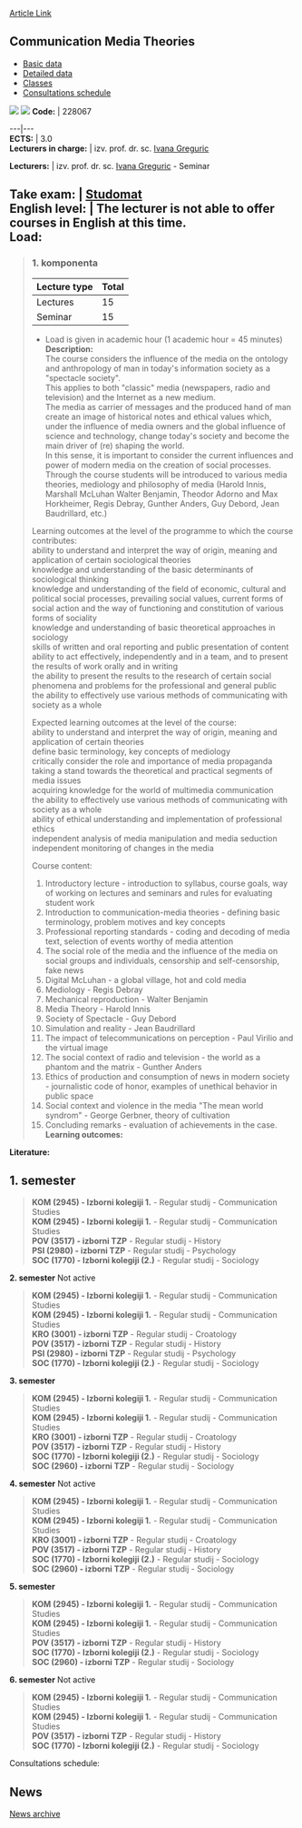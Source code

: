 [Article Link](https://www.fhs.hr/en/course/cmt)

## Communication Media Theories
  * [Basic data](https://www.fhs.hr/en/course/cmt#v1id-523757_336120_1_0 "Basic data")
  * [Detailed data](https://www.fhs.hr/en/course/cmt#v1id-523757_336120_1_1 "Detailed data")
  * [Classes](https://www.fhs.hr/en/course/cmt#v1id-523757_336120_1_2 "Classes")
  * [Consultations schedule](https://www.fhs.hr/en/course/cmt#v1id-523757_336120_1_3 "Consultations schedule")


[![](https://www.fhs.hr/img/flags/gif/hr.gif)](https://www.fhs.hr/predmet/komteo) [![](https://www.fhs.hr/img/flags/gif/gb.gif)](https://www.fhs.hr/en/course/cmt)
**Code:** |  228067  
  
---|---  
**ECTS:** |  3.0   
**Lecturers in charge:** |  izv. prof. dr. sc. [Ivana Greguric](https://www.fhs.hr/staff/ivana.greguric)   
  
**Lecturers:** |  izv. prof. dr. sc. [Ivana Greguric](https://www.fhs.hr/djelatnik/ivana.greguric) - Seminar  
  
**Take exam:** |  [Studomat](http://www.isvu.hr/studomat)  
**English level:** |  The lecturer is not able to offer courses in English at this time.   
**Load:**  
---  
> ### 1. komponenta
> | Lecture type | Total  
> ---|---  
> Lectures | 15  
> Seminar | 15  
> * Load is given in academic hour (1 academic hour = 45 minutes)   
**Description:**  
> The course considers the influence of the media on the ontology and anthropology of man in today's information society as a "spectacle society".   
>  This applies to both "classic" media (newspapers, radio and television) and the Internet as a new medium.   
>  The media as carrier of messages and the produced hand of man create an image of historical notes and ethical values which, under the influence of media owners and the global influence of science and technology, change today's society and become the main driver of (re) shaping the world.   
>  In this sense, it is important to consider the current influences and power of modern media on the creation of social processes.   
>  Through the course students will be introduced to various media theories, mediology and philosophy of media (Harold Innis, Marshall McLuhan Walter Benjamin, Theodor Adorno and Max Horkheimer, Regis Debray, Gunther Anders, Guy Debord, Jean Baudrillard, etc.)   
>    
>  Learning outcomes at the level of the programme to which the course contributes:   
>  ability to understand and interpret the way of origin, meaning and application of certain sociological theories  
>  knowledge and understanding of the basic determinants of sociological thinking  
>  knowledge and understanding of the field of economic, cultural and political social processes, prevailing social values, current forms of social action and the way of functioning and constitution of various forms of sociality  
>  knowledge and understanding of basic theoretical approaches in sociology  
>  skills of written and oral reporting and public presentation of content  
>  ability to act effectively, independently and in a team, and to present the results of work orally and in writing  
>  the ability to present the results to the research of certain social phenomena and problems for the professional and general public  
>  the ability to effectively use various methods of communicating with society as a whole  
>    
>  Expected learning outcomes at the level of the course:   
>  ability to understand and interpret the way of origin, meaning and application of certain theories  
>  define basic terminology, key concepts of mediology  
>  critically consider the role and importance of media propaganda  
>  taking a stand towards the theoretical and practical segments of media issues  
>  acquiring knowledge for the world of multimedia communication  
>  the ability to effectively use various methods of communicating with society as a whole  
>  ability of ethical understanding and implementation of professional ethics  
>  independent analysis of media manipulation and media seduction  
>  independent monitoring of changes in the media  
>    
>  Course content:  
>  1. Introductory lecture - introduction to syllabus, course goals, way of working on lectures and seminars and rules for evaluating student work  
>  2. Introduction to communication-media theories - defining basic terminology, problem motives and key concepts  
>  3. Professional reporting standards - coding and decoding of media text, selection of events worthy of media attention  
>  4. The social role of the media and the influence of the media on social groups and individuals, censorship and self-censorship, fake news  
>  5. Digital McLuhan - a global village, hot and cold media  
>  6. Mediology - Regis Debray  
>  7. Mechanical reproduction - Walter Benjamin  
>  8. Media Theory - Harold Innis  
>  9. Society of Spectacle - Guy Debord  
>  10. Simulation and reality - Jean Baudrillard  
>  11. The impact of telecommunications on perception - Paul Virilio and the virtual image  
>  12. The social context of radio and television - the world as a phantom and the matrix - Gunther Anders  
>  13. Ethics of production and consumption of news in modern society - journalistic code of honor, examples of unethical behavior in public space  
>  14. Social context and violence in the media "The mean world syndrom" - George Gerbner, theory of cultivation  
>  15. Concluding remarks - evaluation of achievements in the case.  
**Learning outcomes:**  

  
**Literature:**  

  
**1. semester**  
---  
> **KOM (2945) - Izborni kolegiji 1.** - Regular studij - Communication Studies  
>  **KOM (2945) - Izborni kolegiji 1.** - Regular studij - Communication Studies  
>  **POV (3517) - izborni TZP** - Regular studij - History  
>  **PSI (2980) - izborni TZP** - Regular studij - Psychology  
>  **SOC (1770) - Izborni kolegiji (2.)** - Regular studij - Sociology  
>   
  
**2. semester** Not active  
> **KOM (2945) - Izborni kolegiji 1.** - Regular studij - Communication Studies  
>  **KOM (2945) - Izborni kolegiji 1.** - Regular studij - Communication Studies  
>  **KRO (3001) - izborni TZP** - Regular studij - Croatology  
>  **POV (3517) - izborni TZP** - Regular studij - History  
>  **PSI (2980) - izborni TZP** - Regular studij - Psychology  
>  **SOC (1770) - Izborni kolegiji (2.)** - Regular studij - Sociology  
>   
  
**3. semester**  
> **KOM (2945) - Izborni kolegiji 1.** - Regular studij - Communication Studies  
>  **KOM (2945) - Izborni kolegiji 1.** - Regular studij - Communication Studies  
>  **KRO (3001) - izborni TZP** - Regular studij - Croatology  
>  **POV (3517) - izborni TZP** - Regular studij - History  
>  **SOC (1770) - Izborni kolegiji (2.)** - Regular studij - Sociology  
>  **SOC (2960) - izborni TZP** - Regular studij - Sociology  
>   
  
**4. semester** Not active  
> **KOM (2945) - Izborni kolegiji 1.** - Regular studij - Communication Studies  
>  **KOM (2945) - Izborni kolegiji 1.** - Regular studij - Communication Studies  
>  **KRO (3001) - izborni TZP** - Regular studij - Croatology  
>  **POV (3517) - izborni TZP** - Regular studij - History  
>  **SOC (1770) - Izborni kolegiji (2.)** - Regular studij - Sociology  
>  **SOC (2960) - izborni TZP** - Regular studij - Sociology  
>   
  
**5. semester**  
> **KOM (2945) - Izborni kolegiji 1.** - Regular studij - Communication Studies  
>  **KOM (2945) - Izborni kolegiji 1.** - Regular studij - Communication Studies  
>  **POV (3517) - izborni TZP** - Regular studij - History  
>  **SOC (1770) - Izborni kolegiji (2.)** - Regular studij - Sociology  
>  **SOC (2960) - izborni TZP** - Regular studij - Sociology  
>   
  
**6. semester** Not active  
> **KOM (2945) - Izborni kolegiji 1.** - Regular studij - Communication Studies  
>  **KOM (2945) - Izborni kolegiji 1.** - Regular studij - Communication Studies  
>  **POV (3517) - izborni TZP** - Regular studij - History  
>  **SOC (1770) - Izborni kolegiji (2.)** - Regular studij - Sociology  
>   
Consultations schedule: 


## News
[News archive](https://www.fhs.hr/en/course/cmt?@=21gzu#news_121902 "News archive")
